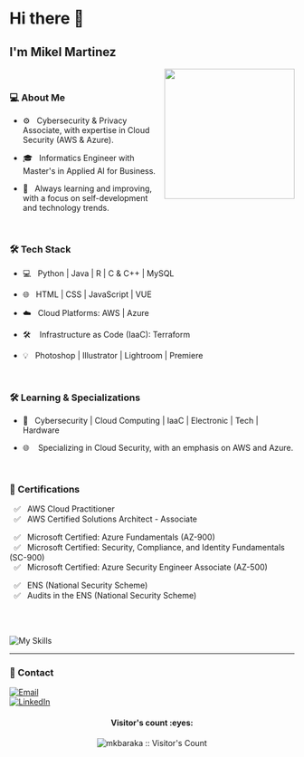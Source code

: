 ### <h1> Hi there 👋</h1> 
 <h2> I'm Mikel Martinez </h2>


<img align='right' src="https://media.giphy.com/media/Jk9veXoOzMrnC0Y1kU/giphy.gif" width="230">


<br>
<h3> 💻 About Me </h3>



- ⚙️ &nbsp; Cybersecurity & Privacy Associate, with expertise in Cloud Security (AWS & Azure).

- 🎓 &nbsp; Informatics Engineer with Master's in Applied AI for Business.

- 🌱 &nbsp; Always learning and improving, with a focus on self-development and technology trends.

<br>

<h3>🛠 Tech Stack</h3>



- 💻 &nbsp; Python | Java | R | C & C++ | MySQL

- 🌐 &nbsp; HTML | CSS | JavaScript | VUE
  
- ☁️ &nbsp; Cloud Platforms: AWS | Azure

- 🛠  &nbsp; Infrastructure as Code (IaaC): Terraform

- 💡 &nbsp; Photoshop | Illustrator | Lightroom | Premiere

<br>

<h3>🛠 Learning & Specializations</h3>

- 🔧 &nbsp;  Cybersecurity | Cloud Computing | IaaC | Electronic | Tech | Hardware

- 🌐 &nbsp;  Specializing in Cloud Security, with an emphasis on AWS and Azure.

<br>

<h3>📜 Certifications</h3>

&nbsp; ✅ &nbsp; AWS Cloud Practitioner <br>
&nbsp; ✅ &nbsp; AWS Certified Solutions Architect - Associate<br>

&nbsp; ✅ &nbsp; Microsoft Certified: Azure Fundamentals (AZ-900)<br>
&nbsp; ✅ &nbsp; Microsoft Certified: Security, Compliance, and Identity Fundamentals (SC-900)<br>
&nbsp; ✅ &nbsp; Microsoft Certified: Azure Security Engineer Associate (AZ-500)<br>


&nbsp; ✅ &nbsp; ENS (National Security Scheme)<br>
&nbsp; ✅ &nbsp; Audits in the ENS (National Security Scheme) 

<br><br>

![My Skills](https://skillicons.dev/icons?i=aws,azure,terraform,js,angular,vue,firebase,php,html,css,bootstrap,postman,django,docker,py,r,java,eclipse,dynamodb,mongodb,mysql,nodejs,c,cpp,grafana,raspberrypi,arduino,github,kali,linux,ubuntu,bash,powershell,vscode,ps,pr,discord,bots,notion,apple)


<hr>
<h3>💬 Contact  </h3>

<p align="center">

<a href="mailto:mikeltxu12@gmail.com"><img alt="Email" src="https://img.shields.io/badge/Email-mikeltxu12@gmail.com-purple?style=flat-square&logo=gmail"></a> <br>
<a href="https://www.linkedin.com/in/mikel-martinez-a0697211a/"><img alt="LinkedIn" src="https://img.shields.io/badge/LinkedIn-Mikel%20Martinez-purple?style=flat-square&logo=linkedin"></a>

</p>

 
 

<h4 align="center">Visitor's count :eyes:</h4>

<p align="center"><img src="https://profile-counter.glitch.me/{mkbaraka}/count.svg" alt="mkbaraka :: Visitor's Count" /></p>



